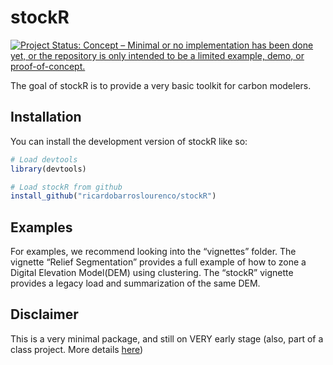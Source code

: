 
<!-- README.md is generated from README.Rmd. Please edit that file -->

# stockR

<!-- badges: start -->

[![Project Status: Concept – Minimal or no implementation has been done
yet, or the repository is only intended to be a limited example, demo,
or
proof-of-concept.](https://www.repostatus.org/badges/latest/concept.svg)](https://www.repostatus.org/#concept)
<!-- badges: end -->

The goal of stockR is to provide a very basic toolkit for carbon
modelers.

## Installation

You can install the development version of stockR like so:

``` r
# Load devtools
library(devtools)

# Load stockR from github
install_github("ricardobarroslourenco/stockR")
```

## Examples

For examples, we recommend looking into the “vignettes” folder. The
vignette “Relief Segmentation” provides a full example of how to zone a
Digital Elevation Model(DEM) using clustering. The “stockR” vignette
provides a legacy load and summarization of the same DEM.

## Disclaimer

This is a very minimal package, and still on VERY early stage (also,
part of a class project. More details
[here](https://github.com/ricardobarroslourenco/My_First_Repository))
